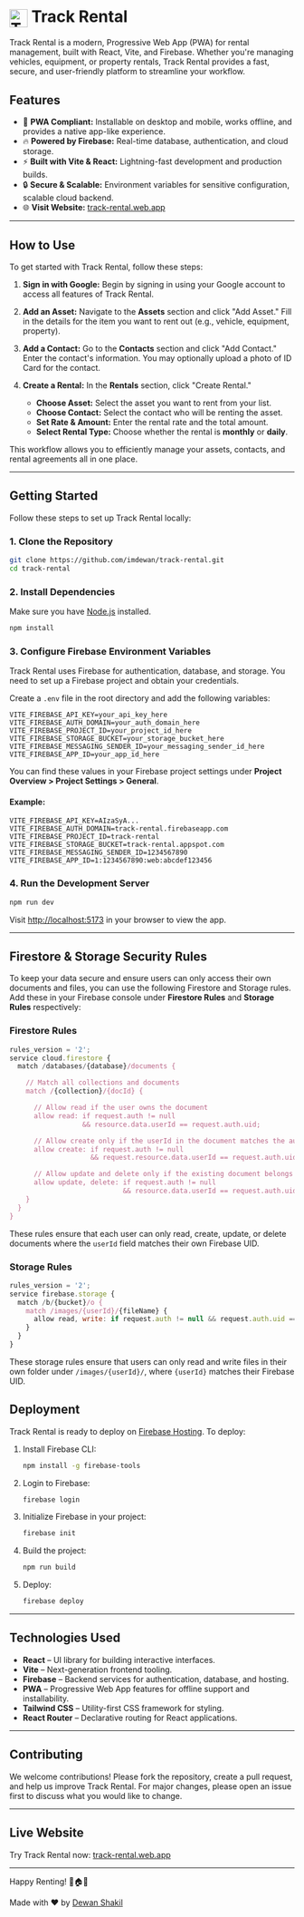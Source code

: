 # <img src="https://track-rental.web.app/logo.png" alt="Track Rental Logo" width="32" height="32" style="vertical-align:middle;"> Track Rental


Track Rental is a modern, Progressive Web App (PWA) for rental management, built with React, Vite, and Firebase. Whether you're managing vehicles, equipment, or property rentals, Track Rental provides a fast, secure, and user-friendly platform to streamline your workflow.

## Features

- 🚀 **PWA Compliant:** Installable on desktop and mobile, works offline, and provides a native app-like experience.
- 🔥 **Powered by Firebase:** Real-time database, authentication, and cloud storage.
- ⚡ **Built with Vite & React:** Lightning-fast development and production builds.
- 🔒 **Secure & Scalable:** Environment variables for sensitive configuration, scalable cloud backend.
- 🌐 **Visit Website:** [track-rental.web.app](https://track-rental.web.app)

---

## How to Use

To get started with Track Rental, follow these steps:

1. **Sign in with Google:**
   Begin by signing in using your Google account to access all features of Track Rental.

2. **Add an Asset:**
   Navigate to the **Assets** section and click "Add Asset." Fill in the details for the item you want to rent out (e.g., vehicle, equipment, property).

3. **Add a Contact:**
   Go to the **Contacts** section and click "Add Contact." Enter the contact's information. You may optionally upload a photo of ID Card for the contact.

4. **Create a Rental:**
   In the **Rentals** section, click "Create Rental."
   - **Choose Asset:** Select the asset you want to rent from your list.
   - **Choose Contact:** Select the contact who will be renting the asset.
   - **Set Rate & Amount:** Enter the rental rate and the total amount.
   - **Select Rental Type:** Choose whether the rental is **monthly** or **daily**.

This workflow allows you to efficiently manage your assets, contacts, and rental agreements all in one place.

---

## Getting Started

Follow these steps to set up Track Rental locally:

### 1. Clone the Repository

```bash
git clone https://github.com/imdewan/track-rental.git
cd track-rental
```

### 2. Install Dependencies

Make sure you have [Node.js](https://nodejs.org/) installed.

```bash
npm install
```

### 3. Configure Firebase Environment Variables

Track Rental uses Firebase for authentication, database, and storage. You need to set up a Firebase project and obtain your credentials.

Create a `.env` file in the root directory and add the following variables:

```env
VITE_FIREBASE_API_KEY=your_api_key_here
VITE_FIREBASE_AUTH_DOMAIN=your_auth_domain_here
VITE_FIREBASE_PROJECT_ID=your_project_id_here
VITE_FIREBASE_STORAGE_BUCKET=your_storage_bucket_here
VITE_FIREBASE_MESSAGING_SENDER_ID=your_messaging_sender_id_here
VITE_FIREBASE_APP_ID=your_app_id_here
```

You can find these values in your Firebase project settings under **Project Overview > Project Settings > General**.

#### Example:

```env
VITE_FIREBASE_API_KEY=AIzaSyA...
VITE_FIREBASE_AUTH_DOMAIN=track-rental.firebaseapp.com
VITE_FIREBASE_PROJECT_ID=track-rental
VITE_FIREBASE_STORAGE_BUCKET=track-rental.appspot.com
VITE_FIREBASE_MESSAGING_SENDER_ID=1234567890
VITE_FIREBASE_APP_ID=1:1234567890:web:abcdef123456
```

### 4. Run the Development Server

```bash
npm run dev
```

Visit [http://localhost:5173](http://localhost:5173) in your browser to view the app.

---

## Firestore & Storage Security Rules

To keep your data secure and ensure users can only access their own documents and files, you can use the following Firestore and Storage rules. Add these in your Firebase console under **Firestore Rules** and **Storage Rules** respectively:

### Firestore Rules

```js
rules_version = '2';
service cloud.firestore {
  match /databases/{database}/documents {

    // Match all collections and documents
    match /{collection}/{docId} {

      // Allow read if the user owns the document
      allow read: if request.auth != null
                  && resource.data.userId == request.auth.uid;

      // Allow create only if the userId in the document matches the authenticated user
      allow create: if request.auth != null
                    && request.resource.data.userId == request.auth.uid;

      // Allow update and delete only if the existing document belongs to the user
      allow update, delete: if request.auth != null
                            && resource.data.userId == request.auth.uid;
    }
  }
}
```

These rules ensure that each user can only read, create, update, or delete documents where the `userId` field matches their own Firebase UID.

### Storage Rules

```js
rules_version = '2';
service firebase.storage {
  match /b/{bucket}/o {
    match /images/{userId}/{fileName} {
      allow read, write: if request.auth != null && request.auth.uid == userId;
    }
  }
}
```

These storage rules ensure that users can only read and write files in their own folder under `/images/{userId}/`, where `{userId}` matches their Firebase UID.

## Deployment

Track Rental is ready to deploy on [Firebase Hosting](https://firebase.google.com/docs/hosting). To deploy:

1. Install Firebase CLI:

   ```bash
   npm install -g firebase-tools
   ```

2. Login to Firebase:

   ```bash
   firebase login
   ```

3. Initialize Firebase in your project:

   ```bash
   firebase init
   ```

4. Build the project:

   ```bash
   npm run build
   ```

5. Deploy:

   ```bash
   firebase deploy
   ```

---

## Technologies Used

- **React** – UI library for building interactive interfaces.
- **Vite** – Next-generation frontend tooling.
- **Firebase** – Backend services for authentication, database, and hosting.
- **PWA** – Progressive Web App features for offline support and installability.
- **Tailwind CSS** – Utility-first CSS framework for styling.
- **React Router** – Declarative routing for React applications.

---

## Contributing

We welcome contributions! Please fork the repository, create a pull request, and help us improve Track Rental.
For major changes, please open an issue first to discuss what you would like to change.

---

## Live Website

Try Track Rental now: [track-rental.web.app](https://track-rental.web.app)

---

Happy Renting! 🚗🏠🔑

Made with ❤️ by [Dewan Shakil](https://mrdsa.dev)
